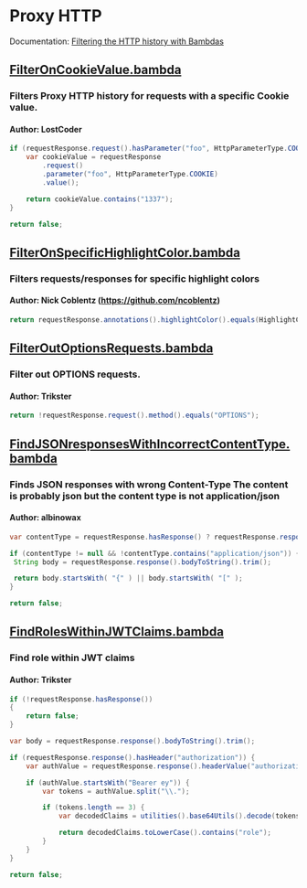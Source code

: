 <!--
*** AUTO-GENERATED FILE ***
This file is auto-generated by BambdaChecker.
Please do not manually edit this file, or include any changes to this file in pull requests.
-->
# Proxy HTTP
Documentation: [Filtering the HTTP history with Bambdas](https://portswigger.net/burp/documentation/desktop/tools/proxy/http-history/bambdas)
## [FilterOnCookieValue.bambda](https://github.com/PortSwigger/bambdas/blob/main/Proxy/HTTP/FilterOnCookieValue.bambda)
### Filters Proxy HTTP history for requests with a specific Cookie value.
#### Author: LostCoder
```java
if (requestResponse.request().hasParameter("foo", HttpParameterType.COOKIE)) {
	var cookieValue = requestResponse
		.request()
		.parameter("foo", HttpParameterType.COOKIE)
		.value();

	return cookieValue.contains("1337");
}

return false;

```
## [FilterOnSpecificHighlightColor.bambda](https://github.com/PortSwigger/bambdas/blob/main/Proxy/HTTP/FilterOnSpecificHighlightColor.bambda)
### Filters requests/responses for specific highlight colors
#### Author: Nick Coblentz (https://github.com/ncoblentz)
```java
return requestResponse.annotations().highlightColor().equals(HighlightColor.CYAN);

```
## [FilterOutOptionsRequests.bambda](https://github.com/PortSwigger/bambdas/blob/main/Proxy/HTTP/FilterOutOptionsRequests.bambda)
### Filter out OPTIONS requests.
#### Author: Trikster
```java
return !requestResponse.request().method().equals("OPTIONS");

```
## [FindJSONresponsesWithIncorrectContentType.bambda](https://github.com/PortSwigger/bambdas/blob/main/Proxy/HTTP/FindJSONresponsesWithIncorrectContentType.bambda)
### Finds JSON responses with wrong Content-Type  The content is probably json but the content type is not application/json
#### Author: albinowax
```java
var contentType = requestResponse.hasResponse() ? requestResponse.response().headerValue("Content-Type") : null;

if (contentType != null && !contentType.contains("application/json")) {
 String body = requestResponse.response().bodyToString().trim();

 return body.startsWith( "{" ) || body.startsWith( "[" );
}

return false;

```
## [FindRolesWithinJWTClaims.bambda](https://github.com/PortSwigger/bambdas/blob/main/Proxy/HTTP/FindRolesWithinJWTClaims.bambda)
### Find role within JWT claims
#### Author: Trikster
```java
if (!requestResponse.hasResponse())
{
    return false;
}

var body = requestResponse.response().bodyToString().trim();

if (requestResponse.response().hasHeader("authorization")) {
    var authValue = requestResponse.response().headerValue("authorization");

    if (authValue.startsWith("Bearer ey")) {
        var tokens = authValue.split("\\.");

        if (tokens.length == 3) {
            var decodedClaims = utilities().base64Utils().decode(tokens[1], Base64DecodingOptions.URL).toString();

            return decodedClaims.toLowerCase().contains("role");
        }
    }
}

return false;

```

